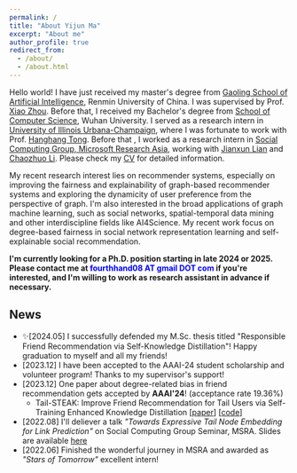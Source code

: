 ```yaml
---
permalink: /
title: "About Yijun Ma"
excerpt: "About me"
author_profile: true
redirect_from: 
  - /about/
  - /about.html
---
```


Hello world! I have just received my master's degree from [Gaoling School of Artificial Intelligence](http://ai.ruc.edu.cn/english/index.htm), Renmin University of China. I was supervised by Prof. [Xiao Zhou](https://gsai.ruc.edu.cn/addons/teacher/index/info.html?user_id=41&ruccode=DD5UbVRnWm9QNwAxXDsCMw%3D%3D&ln=en). Before that, I received my Bachelor's degree from [School of Computer Science](http://cs.whu.edu.cn/aspx/enmain/), Wuhan University. I served as a research intern in [University of Illinois Urbana-Champaign](https://cs.illinois.edu/), where I was fortunate to work with Prof. [Hanghang Tong](http://tonghanghang.org/). Before that , I worked as a research intern in [Social Computing Group, Microsoft Research Asia](https://www.microsoft.com/en-us/research/group/social-computing-beijing/), working with [Jianxun Lian](https://www.microsoft.com/en-us/research/people/jialia) and [Chaozhuo Li](https://www.microsoft.com/en-us/research/people/cli/). Please check my [CV](https://antman9914.github.io/files/CV.pdf) for detailed information.

My recent research interest lies on recommender systems, especially on improving the fairness and explainability of graph-based recommender systems and exploring the dynamicity of user preference from the perspective of graph. I'm also interested in the broad applications of graph machine learning, such as social networks, spatial-temporal data mining and other interdiscipline fields like AI4Science. My recent work focus on degree-based fairness in social network representation learning and self-explainable social recommendation.

**I'm currently looking for a Ph.D. position starting in late 2024 or 2025. Please contact me at <font color=Blue>fourthhand08 AT gmail DOT com</font> if you're interested, and I'm willing to work as research assistant in advance if necessary.**


## News
- ✨\[2024.05\] I successfully defended my M.Sc. thesis titled "Responsible Friend Recommendation via Self-Knowledge Distillation"! Happy graduation to myself and all my friends!
- \[2023.12\] I have been accepted to the AAAI-24 student scholarship and volunteer program! Thanks to my supervisor's support!
- \[2023.12\] One paper about degree-related bias in friend recommendation gets accepted by **AAAI'24**! (acceptance rate 19.36%)
    - Tail-STEAK: Improve Friend Recommendation for Tail Users via Self-Training Enhanced Knowledge Distillation \[[paper](https://ojs.aaai.org/index.php/AAAI/article/view/28737)\] \[[code](https://github.com/antman9914/Tail-STEAK)\]
- \[2022.08\] I'll deliever a talk *"Towards Expressive Tail Node Embedding for Link Prediction"* on Social Computing Group Seminar, MSRA. Slides are available [here](https://antman9914.github.io/files/talk202208msra.pdf)
- \[2022.06\] Finished the wonderful journey in MSRA and awarded as *"Stars of Tomorrow"* excellent intern!
